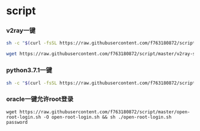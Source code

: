 # script
### v2ray一键
```bash
sh -c "$(curl -fsSL https://raw.githubusercontent.com/f763180872/script/master/v2ray.sh)"

wget https://raw.githubusercontent.com/f763180872/script/master/v2ray-ssl.sh -O v2ray-ssl.sh && sh ./v2ray-ssl.sh 127.0.0.1
```
### python3.7.1一键
```bash
sh -c "$(curl -fsSL https://raw.githubusercontent.com/f763180872/script/master/install_python3.7.1.sh)"
```
### oracle一键允许root登录
```
wget https://raw.githubusercontent.com/f763180872/script/master/open-root-login.sh -O open-root-login.sh && sh ./open-root-login.sh password
```